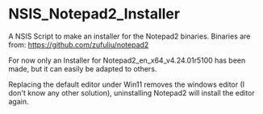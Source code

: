 # NSIS_Notepad2_Installer
A NSIS Script to make an installer for the Notepad2 binaries. Binaries are from: https://github.com/zufuliu/notepad2

For now only an Installer for Notepad2_en_x64_v4.24.01r5100 has been made, but it can easily be adapted to others.

Replacing the default editor under Win11 removes the windows editor (I don't know any other solution), uninstalling Notepad2 will install the editor again.
